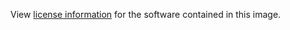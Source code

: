 View [license information](https://github.com/zulu-openjdk/zulu-openjdk/blob/master/LICENSE.txt) for the software contained in this image.